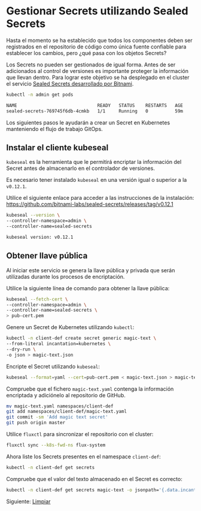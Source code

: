 # Gestionar Secrets utilizando Sealed Secrets

Hasta el momento se ha establecido que todos los componentes deben ser registrados en el repositorio de código como única fuente confiable para establecer los cambios, pero ¿qué pasa con los objetos Secrets?

Los Secrets no pueden ser gestionados de igual forma. Antes de ser adicionados al control de versiones es importante proteger la información que llevan dentro. Para lograr este objetivo se ha desplegado en el cluster el servicio [Sealed Secrets desarrollado por Bitnami](https://github.com/bitnami-labs/sealed-secrets).

```bash
kubectl -n admin get pods

NAME                              READY   STATUS    RESTARTS   AGE
sealed-secrets-769745f6db-4cmkb   1/1     Running   0          59m
```

Los siguientes pasos le ayudarán a crear un Secret en Kubernetes manteniendo el flujo de trabajo GitOps.

## Instalar el cliente kubeseal

`kubeseal` es la herramienta que le permitirá encriptar la información del Secret antes de almacenarlo en el controlador de versiones.

Es necesario tener instalado `kubeseal` en una versión igual o superior a la `v0.12.1`.

Utilice el siguiente enlace para acceder a las instrucciones de la instalación: <https://github.com/bitnami-labs/sealed-secrets/releases/tag/v0.12.1>

```bash
kubeseal --version \
--controller-namespace=admin \
--controller-name=sealed-secrets

kubeseal version: v0.12.1
```

## Obtener llave pública

Al iniciar este servicio se genera la llave pública y privada que serán utilizadas durante los procesos de encriptación.

Utilice la siguiente línea de comando para obtener la llave pública:

```bash
kubeseal --fetch-cert \
--controller-namespace=admin \
--controller-name=sealed-secrets \
> pub-cert.pem
```

Genere un Secret de Kubernetes utilizando `kubectl`:

```bash
kubectl -n client-def create secret generic magic-text \
--from-literal incantation=kubernetes \
--dry-run \
-o json > magic-text.json
```

Encripte el Secret utilizando `kubeseal`:

```bash
kubeseal --format=yaml --cert=pub-cert.pem < magic-text.json > magic-text.yaml
```

Compruebe que el fichero `magic-text.yaml` contenga la información encriptada y adiciónelo al repositorio de GitHub.

```bash
mv magic-text.yaml namespaces/client-def
git add namespaces/client-def/magic-text.yaml
git commit -sm 'Add magic text secret'
git push origin master
```

Utilice `fluxctl` para sincronizar el repositorio con el cluster:

```bash
fluxctl sync --k8s-fwd-ns flux-system
```

Ahora liste los Secrets presentes en el namespace `client-def`:

```bash
kubectl -n client-def get secrets
```

Compruebe que el valor del texto almacenado en el Secret es correcto:

```bash
kubectl -n client-def get secrets magic-text -o jsonpath='{.data.incantation}' | base64 --decode
```

Siguiente: [Limpiar](09-cleaning-up.md)
